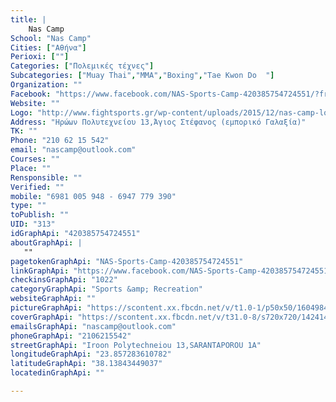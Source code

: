 ```yaml
---
title: |
    Nas Camp
School: "Nas Camp"
Cities: ["Αθήνα"]
Perioxi: [""]
Categories: ["Πολεμικές τέχνες"]
Subcategories: ["Muay Thai","MMA","Boxing","Tae Kwon Do  "]
Organization: ""
Facebook: "https://www.facebook.com/NAS-Sports-Camp-420385754724551/?fref=ts"
Website: ""
Logo: "http://www.fightsports.gr/wp-content/uploads/2015/12/nas-camp-logo.jpg"
Address: "Ηρώων Πολυτεχνείου 13,Άγιος Στέφανος (εμπορικό Γαλαξία)"
TK: ""
Phone: "210 62 15 542"
email: "nascamp@outlook.com"
Courses: ""
Place: ""
Rensponsible: ""
Verified: ""
mobile: "6981 005 948 - 6947 779 390"
type: ""
toPublish: ""
UID: "313"
idGraphApi: "420385754724551"
aboutGraphApi: | 
   ""
pagetokenGraphApi: "NAS-Sports-Camp-420385754724551"
linkGraphApi: "https://www.facebook.com/NAS-Sports-Camp-420385754724551/"
checkinsGraphApi: "1022"
categoryGraphApi: "Sports &amp; Recreation"
websiteGraphApi: ""
pictureGraphApi: "https://scontent.xx.fbcdn.net/v/t1.0-1/p50x50/1604984_658507857579005_7332446479238867031_n.jpg?oh=062d33004d7e5d5f73044a7d3bdcd648&amp;oe=5B4A3ECD"
coverGraphApi: "https://scontent.xx.fbcdn.net/v/t31.0-8/s720x720/14241400_1058664560896664_2075527083111003627_o.jpg?oh=6c4a485fea15af290bb9f71cc4ea0ee2&amp;oe=5B077F5B"
emailsGraphApi: "nascamp@outlook.com"
phoneGraphApi: "2106215542"
streetGraphApi: "Iroon Polytechneiou 13,SARANTAPOROU 1A"
longitudeGraphApi: "23.857283610782"
latitudeGraphApi: "38.13843449037"
locatedinGraphApi: ""

---
```




